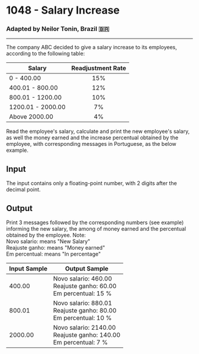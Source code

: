 # 1048 - Salary Increase
### Adapted by Neilor Tonin, Brazil <span>&#x1f1e7;&#x1f1f7;</span>
---

The company ABC decided to give a salary increase to its employees, according to the following table:

| Salary | Readjustment Rate |
| --- | --- |
|0 - 400.00|<div align="center">15%</div>|
|400.01 - 800.00|<div align="center">12%</div>|
|800.01 - 1200.00|<div align="center">10%</div>|
|1200.01 - 2000.00|<div align="center">7%|</div>|
|Above 2000.00|<div align="center">4%|</div>|

Read the employee's salary, calculate and print the new employee's salary, as well the money earned and the increase percentual obtained by the employee, with corresponding messages in Portuguese, as the below example.

## Input

The input contains only a floating-point number, with 2 digits after the decimal point.

## Output

Print 3 messages followed by the corresponding numbers (see example) informing the new salary, the among of money earned and the percentual obtained by the employee. Note:</br>Novo salario:  means "New Salary"</br>Reajuste ganho: means "Money earned"</br>Em percentual: means "In percentage"

| Input Sample | Output Sample |
| --- | --- |
|400.00|Novo salario: 460.00</br>Reajuste ganho: 60.00</br>Em percentual: 15 %|
|800.01|Novo salario: 880.01</br>Reajuste ganho: 80.00</br>Em percentual: 10 %|
|2000.00|Novo salario: 2140.00</br>Reajuste ganho: 140.00</br>Em percentual: 7 %|